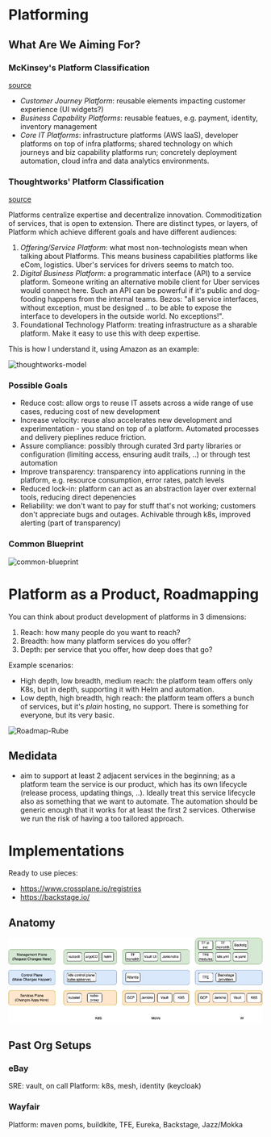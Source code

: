 # Platforming

## What Are We Aiming For?

### McKinsey's Platform Classification 

[source](https://www.mckinsey.com/capabilities/mckinsey-digital/our-insights/the-platform-play-how-to-operate-like-a-tech-company)

* _Customer Journey Platform_: reusable elements impacting customer experience (UI widgets?)
* _Business Capability Platforms_: reusable featues, e.g. payment, identity, inventory management
* _Core IT Platforms_: infrastructure platforms (AWS IaaS), developer platforms on top of infra platforms; shared technology on which journeys and biz capability platforms run; concretely deployment automation, cloud infra and data analytics environments.

### Thoughtworks' Platform Classification

[source](https://www.thoughtworks.com/en-de/insights/blog/platform-tech-strategy-three-layers)

Platforms centralize expertise and decentralize innovation. Commoditization of services, that is open to extension.
There are distinct types, or layers, of Platform which achieve different goals and have different audiences:

1. _Offering/Service Platform_: what most non-technologists mean when talking about Platforms. This means business capabilities platforms like eCom, logistics. Uber's services for drivers seems to match too.
2. _Digital Business Platform_: a programmatic interface (API) to a service platform. Someone writing an alternative mobile client for Uber services would connect here. Such an API can be powerful if it's public and dog-fooding happens from the internal teams. Bezos: "all service interfaces, without exception, must be designed .. to be able to expose the interface to developers in the outside world. No exceptions!".
3. Foundational Technology Platform: treating infrastructure as a sharable platform. Make it easy to use this with deep expertise. 

This is how I understand it, using Amazon as an example:

![thoughtworks-model](https://github.com/user-attachments/assets/37966fb1-586e-499f-a817-9a1132ba0c01)

### Possible Goals 

* Reduce cost: allow orgs to reuse IT assets across a wide range of use cases, reducing cost of new development
* Increase velocity: reuse also accelerates new development and experimentation - you stand on top of a platform. Automated processes and delivery pieplines reduce friction.
* Assure compliance: possibly through curated 3rd party libraries or configuration (limiting access, ensuring audit trails, ..) or through test automation
* Improve transparency: transparency into applications running in the platform, e.g. resource consumption, error rates, patch levels
* Reduced lock-in: platform can act as an abstraction layer over external tools, reducing direct depenencies
* Reliability: we don't want to pay for stuff that's not working; customers don't appreciate bugs and outages. Achivable through k8s, improved alerting (part of transparency)

### Common Blueprint

![common-blueprint](https://github.com/user-attachments/assets/b71e6c92-ee09-4c2c-82e5-7c8bf48d2fb8)

# Platform as a Product, Roadmapping

You can think about product development of platforms in 3 dimensions:

1. Reach: how many people do you want to reach?
2. Breadth: how many platform services do you offer?
3. Depth: per service that you offer, how deep does that go?

Example scenarios:
* High depth, low breadth, medium reach: the platform team offers only K8s, but in depth, supporting it with Helm and automation.
* Low depth, high breadth, high reach: the platform team offers a bunch of services, but it's _plain_ hosting, no support. There is something for everyone, but its very basic.

![Roadmap-Rube](https://github.com/user-attachments/assets/db61017d-2e97-4c0f-ac74-30fafff4c4d1)

## Medidata

* aim to support at least 2 adjacent services in the beginning; as a platform team the service is our product, which has its own lifecycle (release process, updating things, ..). Ideally treat this service lifecycle also as something that we want to automate. The automation should be generic enough that it works for at least the first 2 services. Otherwise we run the risk of having a too tailored approach.

# Implementations

Ready to use pieces:
* <https://www.crossplane.io/registries>
* <https://backstage.io/>

## Anatomy

![Anatomy](./platform_anatomy.jpg)

## Past Org Setups

### eBay

SRE: vault, on call
Platform: k8s, mesh, identity (keycloak)

### Wayfair

Platform: maven poms, buildkite, TFE, Eureka, Backstage, Jazz/Mokka
